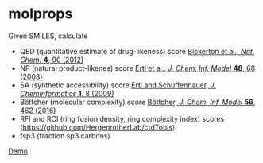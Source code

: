 # molprops

Given SMILES, calculate
- QED (quantitative estimate of drug-likeness) score [Bickerton et al., *Nat. Chem.* **4**, 90 (2012)](https://doi.org/10.1038/nchem.1243)
- NP (natural product-likenes) score [Ertl et al., *J. Chem. Inf. Model* **48**, 68 (2008)](https://doi.org/10.1021/ci700286x)
- SA (synthetic accessibility) score [Ertl and Schuffenhauer, *J. Cheminformatics* **1**, 8 (2009)](https://doi.org/10.1186/1758-2946-1-8)
- Böttcher (molecular complexity) score [Böttcher, *J. Chem. Inf. Model* **56**, 462 (2016)](https://doi.org/10.1021/acs.jcim.5b00723)
- RFI and RCI (ring fusion density, ring complexity index) scores (https://github.com/HergenrotherLab/ctdTools)
- fsp3 (fraction sp3 carbons)

[Demo](http://18.217.200.237)
